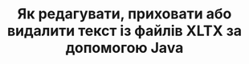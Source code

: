 ---
############################# Static ############################
layout: "auto-gen-gist"
draft: false
path: "uk/redaction/java/text/xltx"
otherformats: CSV DOC DOCM DOCX DOT DOTM DOTX PDF POT POTM PPS PPSM PPSX PPT PPTM PPTX RTF XLS XLSM XLSX XLT XLTM  

############################# Head ############################
head_title: "Редагувати текст XLTX за допомогою точної фрази/регулярного виразу в Java"
head_description: "GroupDocs.Redaction s Java API дозволяє розробникам редагувати текст з PDF DOC DOCX RTF XLSX CSV PPT PPT PPTX & зображень за допомогою точної фрази або регулярного виразу в Java"

############################# Header ############################
title: "Як редагувати, приховати або видалити текст із файлів XLTX за допомогою Java"
description: "GroupDocs.Redaction s Java API дозволяє редагувати, приховувати або видаляти чутливий текст з текстових документів, робочих аркушів, презентацій, PDF s & зображень."

################### SubMenu/Download Button #####################
button:
    enable: true

############################# About ############################
about:
    enable: true
    title: "Що таке редагування тексту?"
    content: |
        Редагування тексту - це процес видалення конфіденційного або небажаного тексту або інформації з цифрових документів, залишаючи недоторканими решту документа або абзацу, що містить його. Редагування допомагає користувачам, а також організації захищати свою конфіденційну інформацію, приховуючи або постійно видаляючи їх. Використовуючи GroupDocs.Redaction Java API, користувачі тепер можуть редагувати, приховувати або видаляти чутливий текст з текстових документів, робочих аркушів, презентацій, PDF та файлів растрових зображень. API надає широкий спектр опцій і методів для редагування приватної інформації в документах. Він підтримує пошук та редагування з використанням точної відповідності або регулярних виразів, використання текстових (коди звільнень) або графічних (кольорові прямокутники) редагувати та багато іншого. Тож чому б не спробувати автоматизувати процес редагування документів, завантаживши API та вивчити його основні та розширені функції. 

############################# Steps ############################
steps:
    enable: true
    block:
    - title_left: "Редагувати XLTX Точну фразу в Java"
      content_left: |
        GroupDocs.Redaction дозволяє легко редагувати дані конфіденційної або приватної природи з ваших документів. Найпопулярнішим випадком редагування є видалення тексту з документа. 

        Наступний код може бути використаний для застосування текстового редагування до певної частини документа за допомогою точної фрази. Це дозволяє користувачам замінити особисту точну фразу «Міхал Кларк» особистим (або будь-яким кодом звільнення),

      title_right: "Видалення конфіденційних даних з XLTX"
      content_right: |
        * Створіть екземпляр класу [Redactor](https://apireference.groupdocs.com/redaction/java/com.groupdocs.redaction/Redactor) та завантажте файл XLTX
        * Викличте метод Redactor.applY з новим екземпляром класу ExactPhraseredAction
        * Викличте метод redactor.save з об'єктом [ExactPhraseredAction](https://apireference.groupdocs.com/redaction/java/com.groupdocs.redaction.redactions/ExactPhraseRedaction)
        * Викличте метод redactor.save, щоб зберегти зміни 

      gisthash: "3202859 фк19б5дд14е8ф073б70а 18ф8"
      gistfile: "redactexactphrase.java"
      
    - title_left: "Редаговання тексту з урахуванням регістру в XLTX"
      content_left: |
        Наступний приклад дозволяє користувачам виконувати точне редагування фрази з урахуванням регістру, щоб видалити або приховати певний фрагмент тексту всередині документа. За замовчуванням пошук точної фрази не враховує регістр. 
        
      title_right: "Виконайте редагування з урахуванням регістру за допомогою Java"
      content_right: |
        * Створіть екземпляр класу [Redactor](https://apireference.groupdocs.com/redaction/java/com.groupdocs.redaction/Redactor) та завантажте файл XLTX
        * Викличте метод Redactor.applY з новим екземпляром класу ExactPhraseredAction
        * Викличте метод redactor.save з об'єктом [ExactPhraseredAction](https://apireference.groupdocs.com/redaction/java/com.groupdocs.redaction.redactions/ExactPhraseRedaction)
        * Викличте метод redactor.save, щоб зберегти зміни 
        
      gisthash: "а43е3це358ф9дф92373б 5441б579фб"
      gistfile: "casesensitiveredaction.java"

    - title_left: "Редагувати текст у XLTX за допомогою кольорового поля"
      content_left: |
        Замість того, щоб видаляти відредагований текст або розміщувати там рядок, також можна поставити кольорове поле поверх відредагованого тексту. У цьому випадку відповідний текст буде видалено, а кольоровий прямокутник буде розміщений поверх відредагованого тексту.
        
      title_right: "Використовуйте кольорове поле для видалення тексту в Java"
      content_right: |
        * Створіть екземпляр класу [Redactor](https://apireference.groupdocs.com/redaction/java/com.groupdocs.redaction/Redactor) та завантажте файл XLTX
        * Викличте метод Redactor.applY з новим екземпляром класу ExactPhraseredAction
        * Викличте метод redactor.save з об'єктом [ExactPhraseredAction](https://apireference.groupdocs.com/redaction/java/com.groupdocs.redaction.redactions/ExactPhraseRedaction)
        * Викличте метод redactor.save, щоб зберегти зміни 
        
      gisthash: "6д83е791388б6834а372дк90ф4б455ф6"
      gistfile: "redacttextusingcolorbox.java"

    - title_left: "Системні вимоги"
      content_left: |
        GroupDocs.Redaction for Java API підтримуються на всіх основних платформах і операційних системах. Щоб отримати повний посібник з системних вимог, відвідайте [системні вимоги](https://docs.groupdocs.com/redaction/java/system-requirements) Перш ніж виконувати код нижче, переконайтеся, що у вашій системі встановлені такі передумови:
        * Операційні системи: Майкрософт Windows, Linux, Mac ОС
        * Середовище розробки: NetBeans, Intellij IDEA, Eclipse тощо
        * Java Середовище виконання: J2SE 6.0 і вище
        * Отримайте останню версію GroupDocs.Redaction for Java з [Maven](https://repository.groupdocs.com/webapp/#/artifacts/browse/tree/General/repo/com/groupdocs/groupdocs-redaction)
        
      title_right: "Навіщо використовувати GroupDocs.Redaction"
      content_right: |
        * Дозволити користувачам додавати власні формати документів та типи редагування
        * Для видалення конфіденційної інформації не потрібно додаткове програмне забезпечення
        * Можливість встановити діапазон візуалізації документа як PDF
        * Простий спосіб редагувати різні типи метаданих: ім'я автора, версія, назва, тема, опис та багато іншого
        * Вилучення інформації про документ - тип файлу, кількість сторінок тощо.

############################# Demos ############################
demos:
    enable: true
############################# More Formats ############################
more_formats:
    enable: true

############################# Back to top ###############################
back_to_top:
    enable: true
---